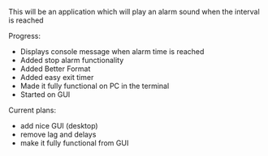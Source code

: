 This will be an application which will play an alarm sound when the interval is reached

Progress:
- Displays console message when alarm time is reached
- Added stop alarm functionality
- Added Better Format 
- Added easy exit timer
- Made it fully functional on PC in the terminal
- Started on GUI

Current plans:
- add nice GUI (desktop)
- remove lag and delays
- make it fully functional from GUI

